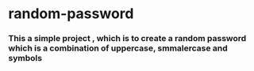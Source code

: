 # random-password
<h3>This a simple project , which is to create a random password<br> which is a combination of uppercase, smmalercase and symbols</h3>
